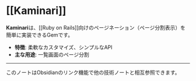 # [[Kaminari]]

**Kaminari**は、[[Ruby on Rails]]向けのページネーション（ページ分割表示）を簡単に実装できるGemです。

- **特徴**: 柔軟なカスタマイズ、シンプルなAPI
- **主な用途**: 一覧画面のページ分割

---

このノートはObsidianのリンク機能で他の技術ノートと相互参照できます。 